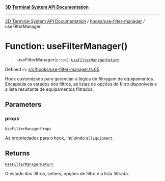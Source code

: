 [**3D Terminal System API Documentation**](../../../README.md)

***

[3D Terminal System API Documentation](../../../README.md) / [hooks/use-filter-manager](../README.md) / useFilterManager

# Function: useFilterManager()

> **useFilterManager**(`props`): [`UseFilterManagerReturn`](../interfaces/UseFilterManagerReturn.md)

Defined in: [src/hooks/use-filter-manager.ts:65](https://github.com/Dicommunitas/ThreeJS_Terminal_3D2/blob/2d6118765ed06f96efcb299ae199b08c708400c9/src/hooks/use-filter-manager.ts#L65)

Hook customizado para gerenciar a lógica de filtragem de equipamentos.
Encapsula os estados dos filtros, as listas de opções de filtro disponíveis e a lista
resultante de equipamentos filtrados.

## Parameters

### props

`UseFilterManagerProps`

As propriedades para o hook, incluindo `allEquipment`.

## Returns

[`UseFilterManagerReturn`](../interfaces/UseFilterManagerReturn.md)

O estado dos filtros, setters, opções de filtro e a lista filtrada.
